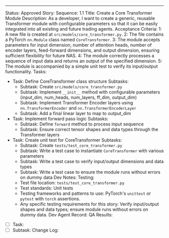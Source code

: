 ---
Status: Approved
Story:
  Sequence: 1.1
  Title: Create a Core Transformer Module
  Description: As a developer, I want to create a generic, reusable Transformer module with configurable parameters so that it can be easily integrated into all existing and future trading agents.
Acceptance Criteria:
  1: A new file is created at `src/models/core_transformer.py`.
  2: The file contains a PyTorch `nn.Module` class named `CoreTransformer`.
  3: The module accepts parameters for input dimension, number of attention heads, number of encoder layers, feed-forward dimensions, and output dimension, ensuring sufficient flexibility for future NAS.
  4: The module correctly processes a sequence of input data and returns an output of the specified dimension.
  5: The module is accompanied by a simple unit test to verify its input/output functionality.
Tasks:
  - Task: Define CoreTransformer class structure
    Subtasks:
      - Subtask: Create `src/models/core_transformer.py`
      - Subtask: Implement `__init__` method with configurable parameters (input_dim, num_heads, num_layers, ff_dim, output_dim)
      - Subtask: Implement Transformer Encoder layers using `nn.TransformerEncoder` and `nn.TransformerEncoderLayer`
      - Subtask: Add a final linear layer to map to output_dim
  - Task: Implement forward pass logic
    Subtasks:
      - Subtask: Define `forward` method to process input sequence
      - Subtask: Ensure correct tensor shapes and data types through the Transformer layers
  - Task: Create unit test for CoreTransformer
    Subtasks:
      - Subtask: Create `tests/test_core_transformer.py`
      - Subtask: Write a test case to instantiate `CoreTransformer` with various parameters
      - Subtask: Write a test case to verify input/output dimensions and data types
      - Subtask: Write a test case to ensure the module runs without errors on dummy data
Dev Notes:
  Testing:
    - Test file location: `tests/test_core_transformer.py`
    - Test standards: Unit tests
    - Testing frameworks and patterns to use: PyTorch's `unittest` or `pytest` with `torch` assertions.
    - Any specific testing requirements for this story: Verify input/output shapes and data types; ensure module runs without errors on dummy data.
Dev Agent Record:
QA Results:
  - [ ] Task:
  - [ ] Subtask:
Change Log: